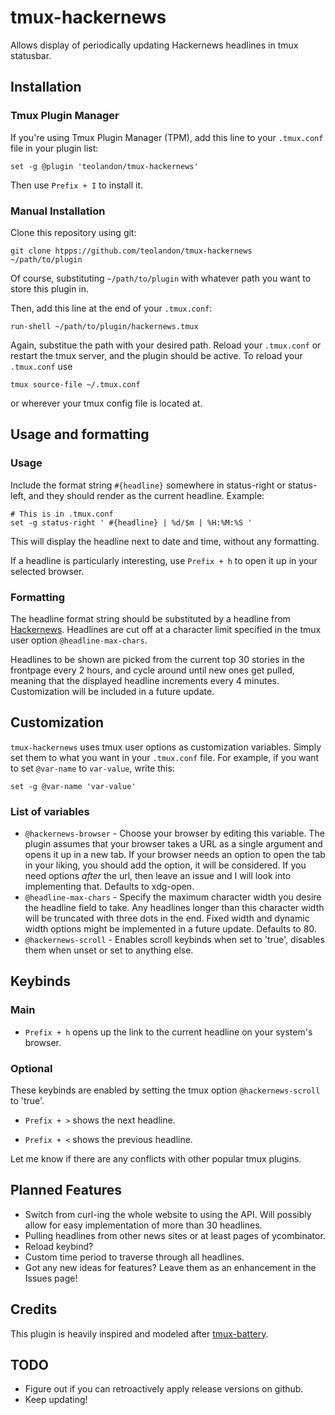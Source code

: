 # tmux-hackernews
Allows display of periodically updating Hackernews headlines in tmux statusbar.

## Installation
### Tmux Plugin Manager
If you're using Tmux Plugin Manager (TPM), add this line to your `.tmux.conf`
file in your plugin list:

    set -g @plugin 'teolandon/tmux-hackernews'

Then use `Prefix + I` to install it.

### Manual Installation
Clone this repository using git:

    git clone htpps://github.com/teolandon/tmux-hackernews ~/path/to/plugin

Of course, substituting `~/path/to/plugin` with whatever path you want to store
this plugin in.

Then, add this line at the end of your `.tmux.conf`:

    run-shell ~/path/to/plugin/hackernews.tmux

Again, substitue the path with your desired path. Reload your `.tmux.conf` or
restart the tmux server, and the plugin should be active. To reload your
`.tmux.conf` use

    tmux source-file ~/.tmux.conf

or wherever your tmux config file is located at.

## Usage and formatting
### Usage
Include the format string `#{headline}` somewhere in status-right or
status-left, and they should render as the current headline. Example:

```
# This is in .tmux.conf
set -g status-right ' #{headline} | %d/$m | %H:%M:%S '
```

This will display the headline next to date and time, without any formatting.

If a headline is particularly interesting, use `Prefix + h` to open it up in
your selected browser.

### Formatting
The headline format string should be substituted by a headline from
[Hackernews](https://news.ycombinator.com). Headlines are cut off at a
character limit specified in the tmux user option `@headline-max-chars`.

Headlines to be shown are picked from the current top 30 stories in the
frontpage every 2 hours, and cycle around until new ones get pulled, meaning
that the displayed headline increments every 4 minutes. Customization will be
included in a future update.

## Customization
`tmux-hackernews` uses tmux user options as customization variables. Simply set
them to what you want in your `.tmux.conf` file. For example, if you want to set
`@var-name` to `var-value`, write this:

    set -g @var-name 'var-value'

### List of variables
* `@hackernews-browser` - Choose your browser by editing this variable. The
  plugin assumes that your browser takes a URL as a single argument and opens
  it up in a new tab. If your browser needs an option to open the tab in your
  liking, you should add the option, it will be considered. If you need options
  *after* the url, then leave an issue and I will look into implementing that.
  Defaults to xdg-open.
* `@headline-max-chars` - Specify the maximum character width you desire the
  headline field to take. Any headlines longer than this character width will
  be truncated with three dots in the end. Fixed width and dynamic width options
  might be implemented in a future update. Defaults to 80.
* `@hackernews-scroll` - Enables scroll keybinds when set to 'true', disables
  them when unset or set to anything else.

## Keybinds
### Main
 - `Prefix + h` opens up the link to the current headline on your system's
browser.

### Optional
These keybinds are enabled by setting the tmux option `@hackernews-scroll` to
'true'.

- `Prefix + >` shows the next headline.

- `Prefix + <` shows the previous headline.

Let me know if there are any conflicts with other popular tmux plugins.

## Planned Features
* Switch from curl-ing the whole website to using the API. Will possibly allow
  for easy implementation of more than 30 headlines.
* Pulling headlines from other news sites or at least pages of ycombinator.
* Reload keybind?
* Custom time period to traverse through all headlines.
* Got any new ideas for features? Leave them as an enhancement in the Issues page!

## Credits
This plugin is heavily inspired and modeled after
[tmux-battery](https://github.com/tmux-plugins/tmux-battery).

## TODO
* Figure out if you can retroactively apply release versions on github.
* Keep updating!
